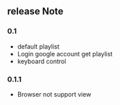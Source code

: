 ## release Note

### 0.1

* default playlist
* Login google account get playlist
* keyboard control

### 0.1.1

* Browser not support view
